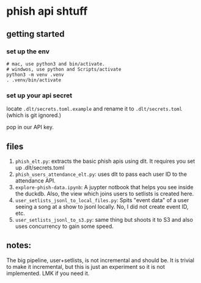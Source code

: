 # phish api shtuff

## getting started
### set up the env
```
# mac, use python3 and bin/activate.
# windwos, use python and Scripts/activate
python3 -m venv .venv
. .venv/bin/activate
```

### set up your api secret
locate `.dlt/secrets.toml.example` and rename it to `.dlt/secrets.toml` (which is git ignored.)

pop in our API key.

## files
1. `phish_elt.py`: extracts the basic phish apis using dlt.  It requires you set up .dlt/secrets.toml
2. `phish_users_attendance_elt.py`: uses dlt to pass each user ID to the attendance API.
3. `explore-phish-data.ipynb`: A juypter notbook that helps you see inside the duckdb.  Also, the view which joins users to setlists is created here.
4. `user_setlists_jsonl_to_local_files.py`: Spits "event data" of a user seeing a song at a show to jsonl locally.  No, I did not create event ID, etc.
5. `user_setlists_jsonl_to_s3.py`: same thing but shoots it to S3 and also uses concurrency to gain some speed.


## notes:
The big pipeline, user+setlists, is not incremental and should be.  It is trivial to make it incremental, but this is just an experiment so it is not implemented.  LMK if you need it.